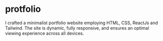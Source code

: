 # protfolio
 I crafted a minimalist portfolio website employing HTML, CSS, ReactJs and Tailwind. The site is dynamic, fully responsive, and ensures an optimal viewing experience across all devices.
